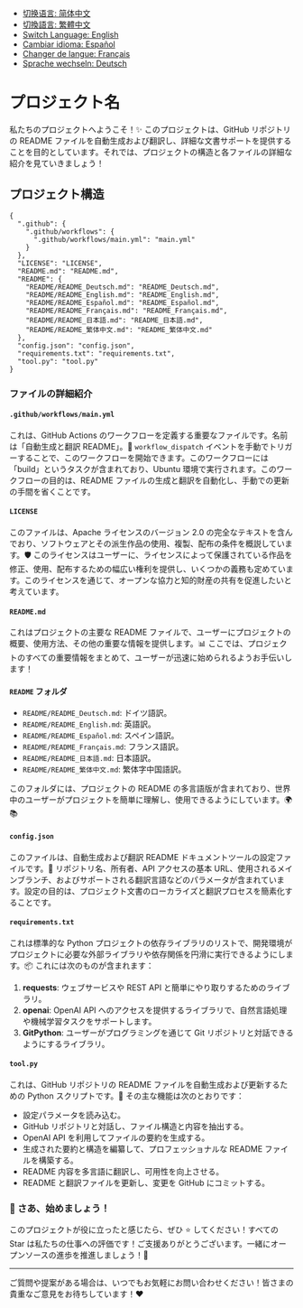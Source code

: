 - [切换语言: 简体中文](/README.md)
- [切換語言: 繁體中文](/README/README_繁体中文.md)
- [Switch Language: English](/README/README_English.md)
- [Cambiar idioma: Español](/README/README_Español.md)
- [Changer de langue: Français](/README/README_Français.md)
- [Sprache wechseln: Deutsch](/README/README_Deutsch.md)

# プロジェクト名

私たちのプロジェクトへようこそ！✨ このプロジェクトは、GitHub リポジトリの README ファイルを自動生成および翻訳し、詳細な文書サポートを提供することを目的としています。それでは、プロジェクトの構造と各ファイルの詳細な紹介を見ていきましょう！

## プロジェクト構造

```
{
  ".github": {
    ".github/workflows": {
      ".github/workflows/main.yml": "main.yml"
    }
  },
  "LICENSE": "LICENSE",
  "README.md": "README.md",
  "README": {
    "README/README_Deutsch.md": "README_Deutsch.md",
    "README/README_English.md": "README_English.md",
    "README/README_Español.md": "README_Español.md",
    "README/README_Français.md": "README_Français.md",
    "README/README_日本語.md": "README_日本語.md",
    "README/README_繁体中文.md": "README_繁体中文.md"
  },
  "config.json": "config.json",
  "requirements.txt": "requirements.txt",
  "tool.py": "tool.py"
}
```

### ファイルの詳細紹介

#### `.github/workflows/main.yml`
これは、GitHub Actions のワークフローを定義する重要なファイルです。名前は「自動生成と翻訳 README」。🔄 
`workflow_dispatch` イベントを手動でトリガーすることで、このワークフローを開始できます。このワークフローには「build」というタスクが含まれており、Ubuntu 環境で実行されます。このワークフローの目的は、README ファイルの生成と翻訳を自動化し、手動での更新の手間を省くことです。

#### `LICENSE`
このファイルは、Apache ライセンスのバージョン 2.0 の完全なテキストを含んでおり、ソフトウェアとその派生作品の使用、複製、配布の条件を概説しています。🛡️ 
このライセンスはユーザーに、ライセンスによって保護されている作品を修正、使用、配布するための幅広い権利を提供し、いくつかの義務も定めています。このライセンスを通じて、オープンな協力と知的財産の共有を促進したいと考えています。

#### `README.md`
これはプロジェクトの主要な README ファイルで、ユーザーにプロジェクトの概要、使用方法、その他の重要な情報を提供します。📊 
ここでは、プロジェクトのすべての重要情報をまとめて、ユーザーが迅速に始められるようお手伝いします！

#### `README` フォルダ
- `README/README_Deutsch.md`: ドイツ語訳。
- `README/README_English.md`: 英語訳。
- `README/README_Español.md`: スペイン語訳。
- `README/README_Français.md`: フランス語訳。
- `README/README_日本語.md`: 日本語訳。
- `README/README_繁体中文.md`: 繁体字中国語訳。

このフォルダには、プロジェクトの README の多言語版が含まれており、世界中のユーザーがプロジェクトを簡単に理解し、使用できるようにしています。🌍📚

#### `config.json`
このファイルは、自動生成および翻訳 README ドキュメントツールの設定ファイルです。🔧 
リポジトリ名、所有者、API アクセスの基本 URL、使用されるメインブランチ、およびサポートされる翻訳言語などのパラメータが含まれています。設定の目的は、プロジェクト文書のローカライズと翻訳プロセスを簡素化することです。

#### `requirements.txt`
これは標準的な Python プロジェクトの依存ライブラリのリストで、開発環境がプロジェクトに必要な外部ライブラリや依存関係を円滑に実行できるようにします。📦 
これには次のものが含まれます：
1. **requests**: ウェブサービスや REST API と簡単にやり取りするためのライブラリ。
2. **openai**: OpenAI API へのアクセスを提供するライブラリで、自然言語処理や機械学習タスクをサポートします。
3. **GitPython**: ユーザーがプログラミングを通じて Git リポジトリと対話できるようにするライブラリ。

#### `tool.py`
これは、GitHub リポジトリの README ファイルを自動生成および更新するための Python スクリプトです。🤖 
その主な機能は次のとおりです：
- 設定パラメータを読み込む。
- GitHub リポジトリと対話し、ファイル構造と内容を抽出する。
- OpenAI API を利用してファイルの要約を生成する。
- 生成された要約と構造を編纂して、プロフェッショナルな README ファイルを構築する。
- README 内容を多言語に翻訳し、可用性を向上させる。
- README と翻訳ファイルを更新し、変更を GitHub にコミットする。

### 📢 さあ、始めましょう！
このプロジェクトが役に立ったと感じたら、ぜひ ⭐️ してください！すべての Star は私たちの仕事への評価です！ご支援ありがとうございます。一緒にオープンソースの進歩を推進しましょう！🚀

---

ご質問や提案がある場合は、いつでもお気軽にお問い合わせください！皆さまの貴重なご意見をお待ちしています！❤️